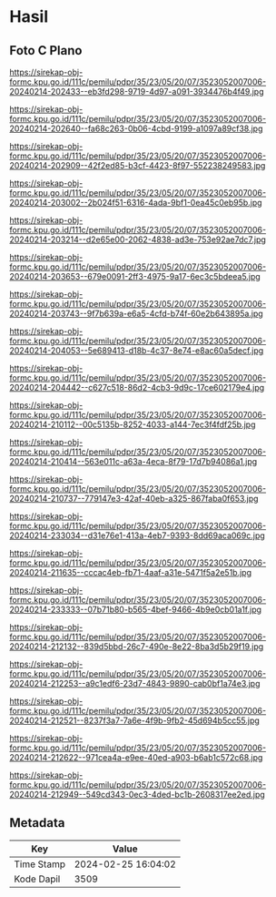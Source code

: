 # Hasil

## Foto C Plano

https://sirekap-obj-formc.kpu.go.id/111c/pemilu/pdpr/35/23/05/20/07/3523052007006-20240214-202433--eb3fd298-9719-4d97-a091-3934476b4f49.jpg

https://sirekap-obj-formc.kpu.go.id/111c/pemilu/pdpr/35/23/05/20/07/3523052007006-20240214-202640--fa68c263-0b06-4cbd-9199-a1097a89cf38.jpg

https://sirekap-obj-formc.kpu.go.id/111c/pemilu/pdpr/35/23/05/20/07/3523052007006-20240214-202909--42f2ed85-b3cf-4423-8f97-552238249583.jpg

https://sirekap-obj-formc.kpu.go.id/111c/pemilu/pdpr/35/23/05/20/07/3523052007006-20240214-203002--2b024f51-6316-4ada-9bf1-0ea45c0eb95b.jpg

https://sirekap-obj-formc.kpu.go.id/111c/pemilu/pdpr/35/23/05/20/07/3523052007006-20240214-203214--d2e65e00-2062-4838-ad3e-753e92ae7dc7.jpg

https://sirekap-obj-formc.kpu.go.id/111c/pemilu/pdpr/35/23/05/20/07/3523052007006-20240214-203653--679e0091-2ff3-4975-9a17-6ec3c5bdeea5.jpg

https://sirekap-obj-formc.kpu.go.id/111c/pemilu/pdpr/35/23/05/20/07/3523052007006-20240214-203743--9f7b639a-e6a5-4cfd-b74f-60e2b643895a.jpg

https://sirekap-obj-formc.kpu.go.id/111c/pemilu/pdpr/35/23/05/20/07/3523052007006-20240214-204053--5e689413-d18b-4c37-8e74-e8ac60a5decf.jpg

https://sirekap-obj-formc.kpu.go.id/111c/pemilu/pdpr/35/23/05/20/07/3523052007006-20240214-204442--c627c518-86d2-4cb3-9d9c-17ce602179e4.jpg

https://sirekap-obj-formc.kpu.go.id/111c/pemilu/pdpr/35/23/05/20/07/3523052007006-20240214-210112--00c5135b-8252-4033-a144-7ec3f4fdf25b.jpg

https://sirekap-obj-formc.kpu.go.id/111c/pemilu/pdpr/35/23/05/20/07/3523052007006-20240214-210414--563e011c-a63a-4eca-8f79-17d7b94086a1.jpg

https://sirekap-obj-formc.kpu.go.id/111c/pemilu/pdpr/35/23/05/20/07/3523052007006-20240214-210737--779147e3-42af-40eb-a325-867faba0f653.jpg

https://sirekap-obj-formc.kpu.go.id/111c/pemilu/pdpr/35/23/05/20/07/3523052007006-20240214-233034--d31e76e1-413a-4eb7-9393-8dd69aca069c.jpg

https://sirekap-obj-formc.kpu.go.id/111c/pemilu/pdpr/35/23/05/20/07/3523052007006-20240214-211635--cccac4eb-fb71-4aaf-a31e-5471f5a2e51b.jpg

https://sirekap-obj-formc.kpu.go.id/111c/pemilu/pdpr/35/23/05/20/07/3523052007006-20240214-233333--07b71b80-b565-4bef-9466-4b9e0cb01a1f.jpg

https://sirekap-obj-formc.kpu.go.id/111c/pemilu/pdpr/35/23/05/20/07/3523052007006-20240214-212132--839d5bbd-26c7-490e-8e22-8ba3d5b29f19.jpg

https://sirekap-obj-formc.kpu.go.id/111c/pemilu/pdpr/35/23/05/20/07/3523052007006-20240214-212253--a9c1edf6-23d7-4843-9890-cab0bf1a74e3.jpg

https://sirekap-obj-formc.kpu.go.id/111c/pemilu/pdpr/35/23/05/20/07/3523052007006-20240214-212521--8237f3a7-7a6e-4f9b-9fb2-45d694b5cc55.jpg

https://sirekap-obj-formc.kpu.go.id/111c/pemilu/pdpr/35/23/05/20/07/3523052007006-20240214-212622--971cea4a-e9ee-40ed-a903-b6ab1c572c68.jpg

https://sirekap-obj-formc.kpu.go.id/111c/pemilu/pdpr/35/23/05/20/07/3523052007006-20240214-212949--549cd343-0ec3-4ded-bc1b-2608317ee2ed.jpg


## Metadata

| Key        | Value               |
| ---------- | ------------------- |
| Time Stamp | 2024-02-25 16:04:02 |
| Kode Dapil | 3509                |



